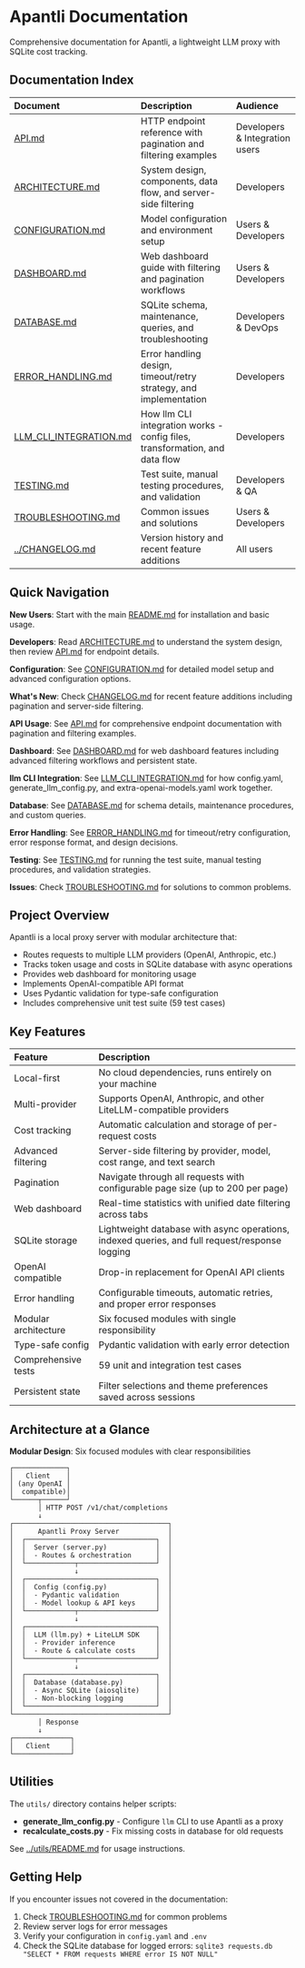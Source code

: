 # Apantli Documentation

Comprehensive documentation for Apantli, a lightweight LLM proxy with SQLite cost tracking.

## Documentation Index

| Document | Description | Audience |
|:---------|:------------|:---------|
| [API.md](API.md) | HTTP endpoint reference with pagination and filtering examples | Developers & Integration users |
| [ARCHITECTURE.md](ARCHITECTURE.md) | System design, components, data flow, and server-side filtering | Developers |
| [CONFIGURATION.md](CONFIGURATION.md) | Model configuration and environment setup | Users & Developers |
| [DASHBOARD.md](DASHBOARD.md) | Web dashboard guide with filtering and pagination workflows | Users & Developers |
| [DATABASE.md](DATABASE.md) | SQLite schema, maintenance, queries, and troubleshooting | Developers & DevOps |
| [ERROR_HANDLING.md](ERROR_HANDLING.md) | Error handling design, timeout/retry strategy, and implementation | Developers |
| [LLM_CLI_INTEGRATION.md](LLM_CLI_INTEGRATION.md) | How llm CLI integration works - config files, transformation, and data flow | Developers |
| [TESTING.md](TESTING.md) | Test suite, manual testing procedures, and validation | Developers & QA |
| [TROUBLESHOOTING.md](TROUBLESHOOTING.md) | Common issues and solutions | Users & Developers |
| [../CHANGELOG.md](../CHANGELOG.md) | Version history and recent feature additions | All users |

## Quick Navigation

**New Users**: Start with the main [README.md](../README.md) for installation and basic usage.

**Developers**: Read [ARCHITECTURE.md](ARCHITECTURE.md) to understand the system design, then review [API.md](API.md) for endpoint details.

**Configuration**: See [CONFIGURATION.md](CONFIGURATION.md) for detailed model setup and advanced configuration options.

**What's New**: Check [CHANGELOG.md](../CHANGELOG.md) for recent feature additions including pagination and server-side filtering.

**API Usage**: See [API.md](API.md) for comprehensive endpoint documentation with pagination and filtering examples.

**Dashboard**: See [DASHBOARD.md](DASHBOARD.md) for web dashboard features including advanced filtering workflows and persistent state.

**llm CLI Integration**: See [LLM_CLI_INTEGRATION.md](LLM_CLI_INTEGRATION.md) for how config.yaml, generate_llm_config.py, and extra-openai-models.yaml work together.

**Database**: See [DATABASE.md](DATABASE.md) for schema details, maintenance procedures, and custom queries.

**Error Handling**: See [ERROR_HANDLING.md](ERROR_HANDLING.md) for timeout/retry configuration, error response format, and design decisions.

**Testing**: See [TESTING.md](TESTING.md) for running the test suite, manual testing procedures, and validation strategies.

**Issues**: Check [TROUBLESHOOTING.md](TROUBLESHOOTING.md) for solutions to common problems.

## Project Overview

Apantli is a local proxy server with modular architecture that:

- Routes requests to multiple LLM providers (OpenAI, Anthropic, etc.)
- Tracks token usage and costs in SQLite database with async operations
- Provides web dashboard for monitoring usage
- Implements OpenAI-compatible API format
- Uses Pydantic validation for type-safe configuration
- Includes comprehensive unit test suite (59 test cases)

## Key Features

| Feature | Description |
|:--------|:------------|
| Local-first | No cloud dependencies, runs entirely on your machine |
| Multi-provider | Supports OpenAI, Anthropic, and other LiteLLM-compatible providers |
| Cost tracking | Automatic calculation and storage of per-request costs |
| Advanced filtering | Server-side filtering by provider, model, cost range, and text search |
| Pagination | Navigate through all requests with configurable page size (up to 200 per page) |
| Web dashboard | Real-time statistics with unified date filtering across tabs |
| SQLite storage | Lightweight database with async operations, indexed queries, and full request/response logging |
| OpenAI compatible | Drop-in replacement for OpenAI API clients |
| Error handling | Configurable timeouts, automatic retries, and proper error responses |
| Modular architecture | Six focused modules with single responsibility |
| Type-safe config | Pydantic validation with early error detection |
| Comprehensive tests | 59 unit and integration test cases |
| Persistent state | Filter selections and theme preferences saved across sessions |

## Architecture at a Glance

**Modular Design**: Six focused modules with clear responsibilities

```
┌─────────────┐
│   Client    │
│ (any OpenAI │
│  compatible)│
└──────┬──────┘
       │ HTTP POST /v1/chat/completions
       ↓
┌──────────────────────────────────────┐
│      Apantli Proxy Server            │
│  ┌────────────────────────────────┐  │
│  │  Server (server.py)            │  │
│  │  - Routes & orchestration      │  │
│  └────────────┬───────────────────┘  │
│               ↓                      │
│  ┌────────────────────────────────┐  │
│  │  Config (config.py)            │  │
│  │  - Pydantic validation         │  │
│  │  - Model lookup & API keys     │  │
│  └────────────┬───────────────────┘  │
│               ↓                      │
│  ┌────────────────────────────────┐  │
│  │  LLM (llm.py) + LiteLLM SDK    │  │
│  │  - Provider inference          │  │
│  │  - Route & calculate costs     │  │
│  └────────────┬───────────────────┘  │
│               ↓                      │
│  ┌────────────────────────────────┐  │
│  │  Database (database.py)        │  │
│  │  - Async SQLite (aiosqlite)    │  │
│  │  - Non-blocking logging        │  │
│  └────────────────────────────────┘  │
└──────────────────────────────────────┘
       │ Response
       ↓
┌──────────────┐
│   Client     │
└──────────────┘
```

## Utilities

The `utils/` directory contains helper scripts:

- **generate_llm_config.py** - Configure `llm` CLI to use Apantli as a proxy
- **recalculate_costs.py** - Fix missing costs in database for old requests

See [../utils/README.md](../utils/README.md) for usage instructions.

## Getting Help

If you encounter issues not covered in the documentation:

1. Check [TROUBLESHOOTING.md](TROUBLESHOOTING.md) for common problems
2. Review server logs for error messages
3. Verify your configuration in `config.yaml` and `.env`
4. Check the SQLite database for logged errors: `sqlite3 requests.db "SELECT * FROM requests WHERE error IS NOT NULL"`
